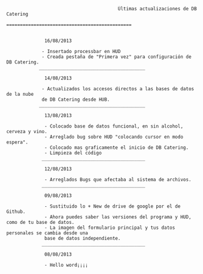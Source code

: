                                             Últimas actualizaciones de DB Catering
                                         ==============================================
                  
                  
                  16/08/2013
                  
                 - Insertado processbar en HUD
                 - Creada pestaña de "Primera vez" para configuración de DB Catering. 
                _______________________________________
                  
                  14/08/2013
                  
                 - Actualizados los accesos directos a las bases de datos de la nube 
                 de DB Catering desde HUB.
                _______________________________________
                 
                  13/08/2013 
 
                  - Colocado base de datos funcional, en sin alcohol, cerveza y vino.
                  - Arreglado bug sobre HUD "colocando cursor en modo espera".
                  - Colocado mas graficamente el inicio de DB Catering.
                  - Limpieza del código
                 ______________________________________
                 
                  12/08/2013

                  - Arreglados Bugs que afectaba al sistema de archivos.
                 ______________________________________

                  09/08/2013

                  - Sustituido lo + New de drive de google por el de Github.
                  - Ahora puedes saber las versiones del programa y HUD, como de tu base de datos.
                  - La imagen del formulario principal y tus datos personales se cambia desde una 
                  base de datos independiente.
                 ______________________________________

                  08/08/2013

                  - Hello word¡¡¡¡

